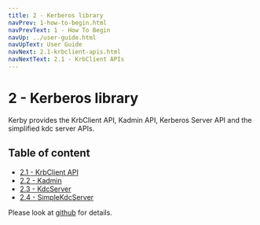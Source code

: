 ```yaml
---
title: 2 - Kerberos library
navPrev: 1-how-to-begin.html
navPrevText: 1 - How To Begin
navUp: ../user-guide.html
navUpText: User Guide
navNext: 2.1-krbclient-apis.html
navNextText: 2.1 - KrbClient APIs
---
```


# 2 - Kerberos library
Kerby provides the KrbClient API, Kadmin API, Kerberos Server API and the simplified kdc server APIs.

## Table of content

* [2.1 - KrbClient API](2.1-krbclient-apis.html)
* [2.2 - Kadmin](2.2-kadmin.html)
* [2.3 - KdcServer](2.3-kdcserver.html)
* [2.4 - SimpleKdcServer](2.4-simplekdcserver.html)


Please look at [github](https://github.com/apache/directory-kerby) for details.
